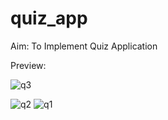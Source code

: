 # quiz_app

Aim: To Implement Quiz Application

Preview:



![q3](https://user-images.githubusercontent.com/54186772/142980192-fdb92aa9-3ed4-4dd3-94e3-d44fd1ef3743.jpeg)

![q2](https://user-images.githubusercontent.com/54186772/142980202-27f5c8c4-e140-41b9-9978-238da26cfe08.jpeg)
![q1](https://user-images.githubusercontent.com/54186772/142980212-572545fc-78d8-42fc-b0e6-7e45b6b5ffe8.jpeg)
